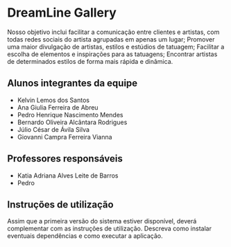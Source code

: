 # DreamLine Gallery

Nosso objetivo inclui facilitar a comunicação entre clientes e artistas, com todas redes sociais do artista agrupadas em apenas um lugar;
Promover uma maior divulgação de artistas, estilos e estúdios de tatuagem;
Facilitar a escolha de elementos e inspirações para as tatuagens;
Encontrar artistas de determinados estilos de forma mais rápida e dinâmica.

## Alunos integrantes da equipe

* Kelvin Lemos dos Santos
* Ana Giulia Ferreira de Abreu
* Pedro Henrique Nascimento Mendes
* Bernardo Oliveira Alcântara Rodrigues
* Júlio César de Ávila Silva
* Giovanni Campra Ferreira Vianna

## Professores responsáveis

* Katia Adriana Alves Leite de Barros
* Pedro

## Instruções de utilização

Assim que a primeira versão do sistema estiver disponível, deverá complementar com as instruções de utilização. Descreva como instalar eventuais dependências e como executar a aplicação.
